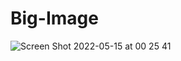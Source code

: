 # Big-Image
![Screen Shot 2022-05-15 at 00 25 41](https://user-images.githubusercontent.com/101603320/168450802-e2956387-6570-4717-9728-8bc9ee34ac95.png)
